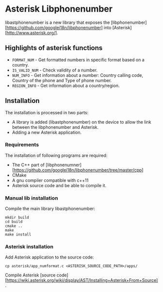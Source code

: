 # Asterisk Libphonenumber
libastphonenumber is a new library that exposes the [libphonenumber][https://github.com/googlei18n/libphonenumber] into [Asterisk][http://www.asterisk.org/].

## Highlights of asterisk functions
 * ```FORMAT_NUM``` - Get formatted numbers in specific format based on a country.
 * ```IS_VALID_NUM``` - Check validity of a number.
 * ```NUM_INFO``` - Get information about a number: Country calling code, Country of the phone and Type of phone number. 
 * ```REGION_INFO``` - Get information about a country/region.

## Installation
The installation is processed in two parts:
 * A library is added (libastphonenumber) on the device to allow the link between the libphonenumber and Asterisk.
 * Adding a new Asterisk application.

### Requirements
The installation of following programs are required:
 - The C++ part of [libphonenumner][https://github.com/googlei18n/libphonenumber/tree/master/cpp]
 - CMake
 - A gnu compiler compatible with c++11
 - Asterisk source code and be able to compile it.

### Manual lib installation
Compile the main library libastphonenumber:
```
mkdir build
cd build
cmake ..
make
make install
```

### Asterisk installation
Add Asterisk application to the source code:
```
cp asterisk/app_numformat.c <ASTERISK_SOURCE_CODE_PATH>/apps/
```
Compile Asterisk [source code][https://wiki.asterisk.org/wiki/display/AST/Installing+Asterisk+From+Source].
